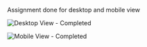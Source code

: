 Assignment done for desktop and mobile view

![Desktop View - Completed](https://user-images.githubusercontent.com/94943625/144437862-f20c178c-1e49-4149-a644-f36568e9ab02.png)


![Mobile View - Completed](https://user-images.githubusercontent.com/94943625/144437893-6ac389e6-fdee-493e-88fc-90024272d2f2.png)
